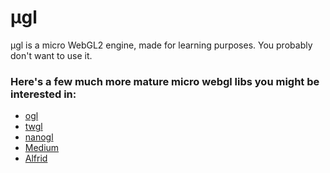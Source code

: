 µgl
===

µgl is a micro WebGL2 engine, made for learning purposes.
You probably don't want to use it.

### Here's a few much more mature micro webgl libs you might be interested in:
- [ogl](https://github.com/oframe/ogl)
- [twgl](https://github.com/greggman/twgl.js)
- [nanogl](https://github.com/plepers/nanogl)
- [Medium](https://github.com/ameliemaia/medium)
- [Alfrid](https://github.com/yiwenl/Alfrid)